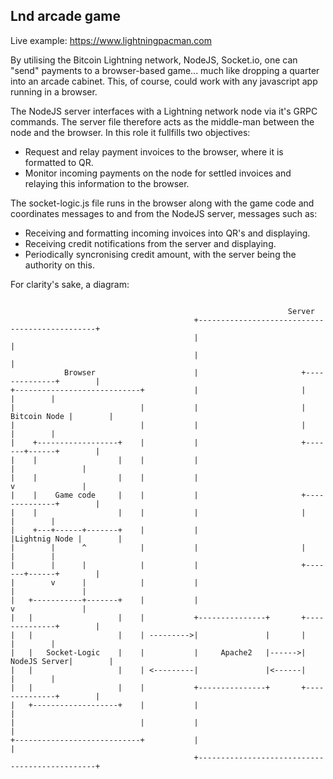 ## Lnd arcade game

Live example: https://www.lightningpacman.com

By utilising the Bitcoin Lightning network, NodeJS, Socket.io, one can "send" payments to a browser-based game... much like dropping
a quarter into an arcade cabinet. This, of course, could work with any javascript app running in a browser.

The NodeJS server interfaces with a Lightning network node via it's GRPC commands. The server file therefore acts as the middle-man
between the node and the browser. In this role it fullfills two objectives:
- Request and relay payment invoices to the browser, where it is formatted to QR.
- Monitor incoming payments on the node for settled invoices and relaying this information to the browser.

The socket-logic.js file runs in the browser along with the game code and coordinates messages to and from the NodeJS server, messages such as:
- Receiving and formatting incoming invoices into QR's and displaying.
- Receiving credit notifications from the server and displaying.
- Periodically syncronising credit amount, with the server being the authority on this.


For clarity's sake, a diagram:

```

                                                              Server
                                         +-----------------------------------------------+
                                         |                                               |
                                         |                                               |
            Browser                      |                       +--------------+        |
+----------------------------+           |                       |              |        |
|                            |           |                       | Bitcoin Node |        |
|                            |           |                       |              |        |
|    +------------------+    |           |                       +-------+------+        |
|    |                  |    |           |                               |               |
|    |                  |    |           |                               v               |
|    |    Game code     |    |           |                       +--------------+        |
|    |                  |    |           |                       |              |        |
|    +---+------+-------+    |           |                       |Lightnig Node |        |
|        |      ^            |           |                       |              |        |
|        |      |            |           |                       +-------+------+        |
|        v      |            |           |                               |               |
|   +-----------+-------+    |           |                               v               |
|   |                   |    |           +---------------+       +--------------+        |
|   |                   |    | --------->|               |       |              |        |
|   |   Socket-Logic    |    |           |     Apache2   |------>| NodeJS Server|        |
|   |                   |    | <---------|               |<------|              |        |
|   |                   |    |           +---------------+       +--------------+        |
|   +-------------------+    |           |                                               |
|                            |           |                                               |
+----------------------------+           |                                               |
                                         +-----------------------------------------------+

```
